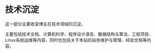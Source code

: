 # 技术沉淀

这一部分主要收录博主在技术领域的沉淀。

主要包括技术文档、计算机科学、程序设计语言、数据结构与算法、工程项目、Linux系统运维等内容，同时也包括关于本站的站务维护与管理、经验文档等内容。